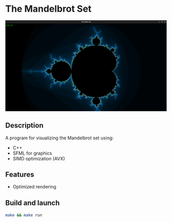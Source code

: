 # The Mandelbrot Set

![Screenshot of the visualization](./images/vizualization.png)

## Description
A program for visualizing the Mandelbrot set using:
- C++
- SFML for graphics
- SIMD optimization (AVX)

## Features
- Optimized rendering

## Build and launch
```bash
make && make run
```